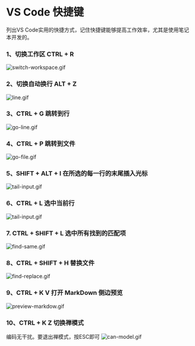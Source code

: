 # VS Code 快捷键

列出VS Code实用的快捷方式，记住快捷键能够提高工作效率，尤其是使用笔记本开发的。

### 1、切换工作区 CTRL + R

![switch-workspace.gif](../images/vscode/switch-workspace.gif)

### 2、切换自动换行 ALT + Z 

![line.gif](../images/vscode/line.gif)


### 3、CTRL + G 跳转到行 

![go-line.gif](../images/vscode/go-line.gif)


### 4、CTRL + P 跳转到文件 

![go-file.gif](../images/vscode/go-file.gif)

### 5、SHIFT + ALT + I 在所选的每一行的末尾插入光标

![tail-input.gif](../images/vscode/tail-input.gif)

### 6、CTRL + L 选中当前行

![tail-input.gif](../images/vscode/tail-input.gif)

### 7. CTRL + SHIFT + L 选中所有找到的匹配项

![find-same.gif](../images/vscode/find-same.gif)

### 8、CTRL + SHIFT + H 替换文件 

![find-replace.gif](../images/vscode/find-replace.gif)

### 9、CTRL + K V  打开 MarkDown 侧边预览

![preview-markdow.gif](../images/vscode/preview-markdow.gif)

### 10、CTRL + K Z 切换禅模式
编码无干扰。要退出禅模式，按ESC即可
![can-model.gif](../images/vscode/can-model.gif)

